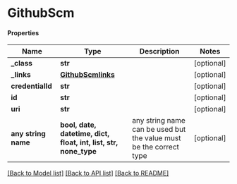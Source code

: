 # GithubScm

#### Properties
Name | Type | Description | Notes
------------ | ------------- | ------------- | -------------
**_class** | **str** |  | [optional] 
**_links** | [**GithubScmlinks**](GithubScmlinks.md) |  | [optional] 
**credentialId** | **str** |  | [optional] 
**id** | **str** |  | [optional] 
**uri** | **str** |  | [optional] 
**any string name** | **bool, date, datetime, dict, float, int, list, str, none_type** | any string name can be used but the value must be the correct type | [optional]

[[Back to Model list]](../README.md#documentation-for-models) [[Back to API list]](../README.md#documentation-for-api-endpoints) [[Back to README]](../README.md)

